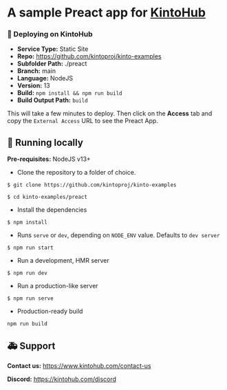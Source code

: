 # A sample Preact app for [KintoHub](https://kintohub.com)

### :rocket: Deploying on KintoHub

- **Service Type:** Static Site
- **Repo:** https://github.com/kintoproj/kinto-examples
- **Subfolder Path:** ./preact
- **Branch:** main
- **Language:** NodeJS
- **Version:** 13
- **Build:** `npm install && npm run build`
- **Build Output Path:** `build`

This will take a few minutes to deploy. Then click on the **Access** tab and copy the `External Access` URL to see the Preact App.

## :hammer: Running locally

**Pre-requisites:** NodeJS v13+

- Clone the repository to a folder of choice.

```
$ git clone https://github.com/kintoproj/kinto-examples

$ cd kinto-examples/preact
```

- Install the dependencies

```
$ npm install
```

- Runs `serve` or `dev`, depending on `NODE_ENV` value. Defaults to `dev server`

```
$ npm run start
```

- Run a development, HMR server

```
$ npm run dev
```

- Run a production-like server

```
$ npm run serve
```

- Production-ready build

```
npm run build
```


## :ambulance: Support

**Contact us:** https://www.kintohub.com/contact-us

**Discord:** https://kintohub.com/discord
